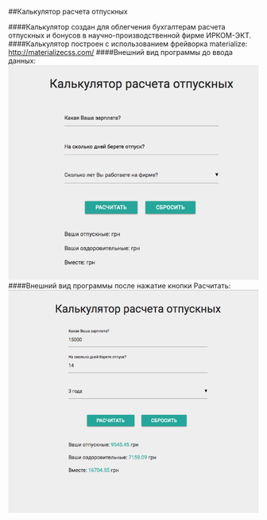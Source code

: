 ##Калькулятор расчета отпускных

####Калькулятор создан для облегчения бухгалтерам расчета отпускных и бонусов в научно-производственной фирме ИРКОМ-ЭКТ.
####Калькулятор построен с использованием фрейворка materialize: http://materializecss.com/
####Внешний вид программы до ввода данных:
![](https://github.com/mrvershynin/bonus-calc/blob/gh-pages/Screen%20Shot%202017-01-15%20at%203.38.37%20PM.png)
####Внешний вид программы после нажатие кнопки Расчитать:
![](https://github.com/mrvershynin/bonus-calc/blob/gh-pages/Screen%20Shot%202016-12-23%20at%2011.56.38%20PM.png)
